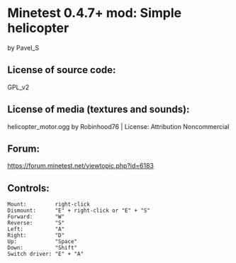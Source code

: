 Minetest 0.4.7+ mod: Simple helicopter
=======================
by Pavel_S

License of source code:
-----------------------
GPL_v2

License of media (textures and sounds):
---------------------------------------

helicopter_motor.ogg by  Robinhood76 | License: Attribution Noncommercial  

Forum:  
------  
https://forum.minetest.net/viewtopic.php?id=6183

Controls:
---------
    Mount:         right-click
    Dismount:      "E" + right-click or "E" + "S"
    Forward:       "W"
    Reverse:       "S"
    Left:          "A"
    Right:         "D"
    Up:            "Space"
    Down:          "Shift"
    Switch driver: "E" + "A"
